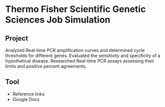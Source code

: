# Thermo Fisher Scientific Genetic Sciences Job Simulation


## Project
Analyzed Real-time PCR amplification curves and determined cycle thresholds for different genes.  Evaluated the sensitivity and specificity of a hypothetical disease.  Researched Real-time PCR assays assessing their limits and positive percent agreements.

## Tool
- Reference links
- Google Docs

